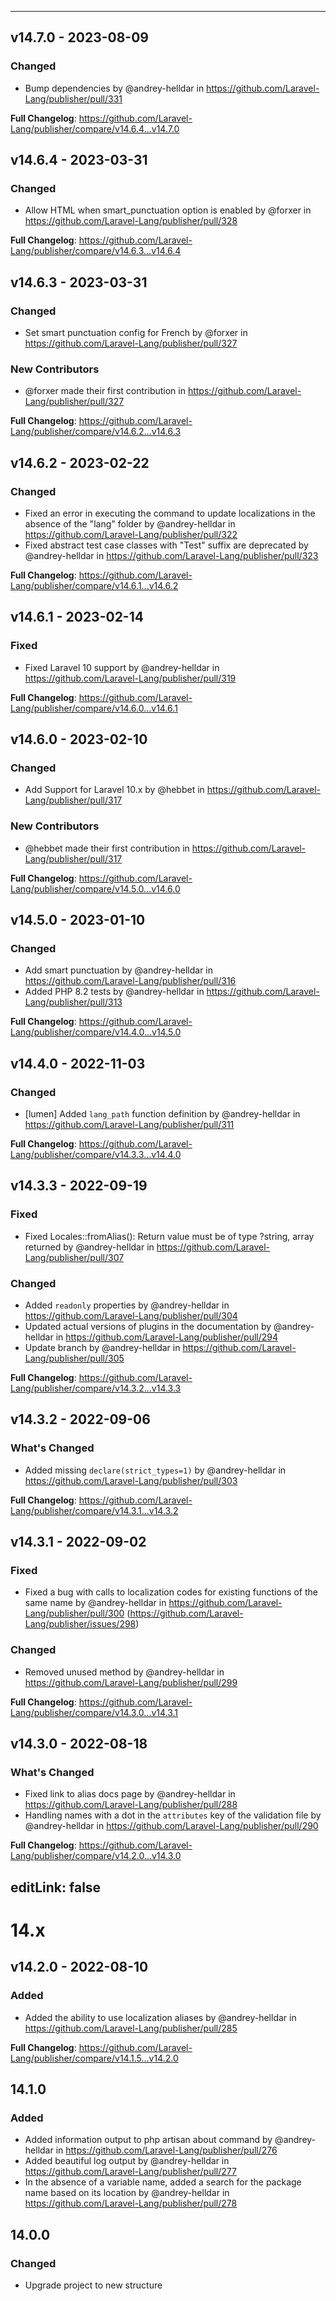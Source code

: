 
---

## v14.7.0 - 2023-08-09

### Changed

- Bump dependencies by @andrey-helldar in https://github.com/Laravel-Lang/publisher/pull/331

**Full Changelog**: https://github.com/Laravel-Lang/publisher/compare/v14.6.4...v14.7.0

## v14.6.4 - 2023-03-31

### Changed

- Allow HTML when smart_punctuation option is enabled by @forxer in https://github.com/Laravel-Lang/publisher/pull/328

**Full Changelog**: https://github.com/Laravel-Lang/publisher/compare/v14.6.3...v14.6.4

## v14.6.3 - 2023-03-31

### Changed

- Set smart punctuation config for French by @forxer in https://github.com/Laravel-Lang/publisher/pull/327

### New Contributors

- @forxer made their first contribution in https://github.com/Laravel-Lang/publisher/pull/327

**Full Changelog**: https://github.com/Laravel-Lang/publisher/compare/v14.6.2...v14.6.3

## v14.6.2 - 2023-02-22

### Changed

- Fixed an error in executing the command to update localizations in the absence of the "lang" folder by @andrey-helldar in https://github.com/Laravel-Lang/publisher/pull/322
- Fixed abstract test case classes with "Test" suffix are deprecated by @andrey-helldar in https://github.com/Laravel-Lang/publisher/pull/323

**Full Changelog**: https://github.com/Laravel-Lang/publisher/compare/v14.6.1...v14.6.2

## v14.6.1 - 2023-02-14

### Fixed

- Fixed Laravel 10 support by @andrey-helldar in https://github.com/Laravel-Lang/publisher/pull/319

**Full Changelog**: https://github.com/Laravel-Lang/publisher/compare/v14.6.0...v14.6.1

## v14.6.0 - 2023-02-10

### Changed

- Add Support for Laravel 10.x by @hebbet in https://github.com/Laravel-Lang/publisher/pull/317

### New Contributors

- @hebbet made their first contribution in https://github.com/Laravel-Lang/publisher/pull/317

**Full Changelog**: https://github.com/Laravel-Lang/publisher/compare/v14.5.0...v14.6.0

## v14.5.0 - 2023-01-10

### Changed

- Add smart punctuation by @andrey-helldar in https://github.com/Laravel-Lang/publisher/pull/316
- Added PHP 8.2 tests by @andrey-helldar in https://github.com/Laravel-Lang/publisher/pull/313

**Full Changelog**: https://github.com/Laravel-Lang/publisher/compare/v14.4.0...v14.5.0

## v14.4.0 - 2022-11-03

### Changed

- [lumen] Added `lang_path` function definition by @andrey-helldar in https://github.com/Laravel-Lang/publisher/pull/311

**Full Changelog**: https://github.com/Laravel-Lang/publisher/compare/v14.3.3...v14.4.0

## v14.3.3 - 2022-09-19

### Fixed

- Fixed Locales::fromAlias(): Return value must be of type ?string, array returned by @andrey-helldar in https://github.com/Laravel-Lang/publisher/pull/307

### Changed

- Added `readonly` properties by @andrey-helldar in https://github.com/Laravel-Lang/publisher/pull/304
- Updated actual versions of plugins in the documentation by @andrey-helldar in https://github.com/Laravel-Lang/publisher/pull/294
- Update branch by @andrey-helldar in https://github.com/Laravel-Lang/publisher/pull/305

**Full Changelog**: https://github.com/Laravel-Lang/publisher/compare/v14.3.2...v14.3.3

## v14.3.2 - 2022-09-06

### What's Changed

- Added missing `declare(strict_types=1)` by @andrey-helldar in https://github.com/Laravel-Lang/publisher/pull/303

**Full Changelog**: https://github.com/Laravel-Lang/publisher/compare/v14.3.1...v14.3.2

## v14.3.1 - 2022-09-02

### Fixed

- Fixed a bug with calls to localization codes for existing functions of the same name by @andrey-helldar in https://github.com/Laravel-Lang/publisher/pull/300 (https://github.com/Laravel-Lang/publisher/issues/298)

### Changed

- Removed unused method by @andrey-helldar in https://github.com/Laravel-Lang/publisher/pull/299

**Full Changelog**: https://github.com/Laravel-Lang/publisher/compare/v14.3.0...v14.3.1

## v14.3.0 - 2022-08-18

### What's Changed

- Fixed link to alias docs page by @andrey-helldar in https://github.com/Laravel-Lang/publisher/pull/288
- Handling names with a dot in the `attributes` key of the validation file by @andrey-helldar in https://github.com/Laravel-Lang/publisher/pull/290

**Full Changelog**: https://github.com/Laravel-Lang/publisher/compare/v14.2.0...v14.3.0

## editLink: false

# 14.x

## v14.2.0 - 2022-08-10

### Added

- Added the ability to use localization aliases by @andrey-helldar in https://github.com/Laravel-Lang/publisher/pull/285

**Full Changelog**: https://github.com/Laravel-Lang/publisher/compare/v14.1.5...v14.2.0

## 14.1.0

### Added

- Added information output to php artisan about command by @andrey-helldar in https://github.com/Laravel-Lang/publisher/pull/276
- Added beautiful log output by @andrey-helldar in https://github.com/Laravel-Lang/publisher/pull/277
- In the absence of a variable name, added a search for the package name based on its location by @andrey-helldar in https://github.com/Laravel-Lang/publisher/pull/278

## 14.0.0

### Changed

- Upgrade project to new structure
